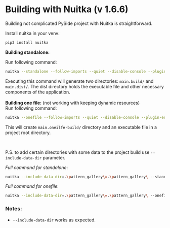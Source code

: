 # Building with Nuitka (v 1.6.6)
Building not complicated PySide project with Nuitka is straightforward.

Install nuitka in your venv:
```bash
pip3 install nuitka
```

**Building standalone:**  

Run following command:
```bash
nuitka --standalone --follow-imports --quiet --disable-console --plugin-enable=pyside6 --output-filename=conways_game_of_life_v0.2.2.exe .\main.py
```
Executing this command will generate two directories: `main.build/` and `main.dist/`. The dist directory holds the executable file and other necessary components of the application.
<br>  
**Building one file:** (not working with keeping dynamic resources)
<br>
Run following command:
```bash
nuitka --onefile --follow-imports --quiet --disable-console --plugin-enable=pyside6 --output-filename=conways_game_of_life_v0.2.2.exe .\main.py
```
This will create `main.oneilfe-build/` directory and an executable file in a project root directory.

<br>

P.S. to add certain directories with some data to the project build use `--include-data-dir` parameter.

*Full command for standalone*:
```bash
nuitka --include-data-dir=.\pattern_gallery\=.\pattern_gallery\ --standalone --follow-imports --quiet --disable-console --plugin-enable=pyside6 --output-filename=conways_game_of_life_v0.2.2.exe .\main.py
```

*Full command for onefile*:
```bash
nuitka --include-data-dir=.\pattern_gallery\=.\pattern_gallery\ --onefile --follow-imports --quiet --disable-console --plugin-enable=pyside6 --output-filename=conways_game_of_life_v0.2.2.exe .\main.py
```

### Notes:
- `--include-data-dir` works as expected.